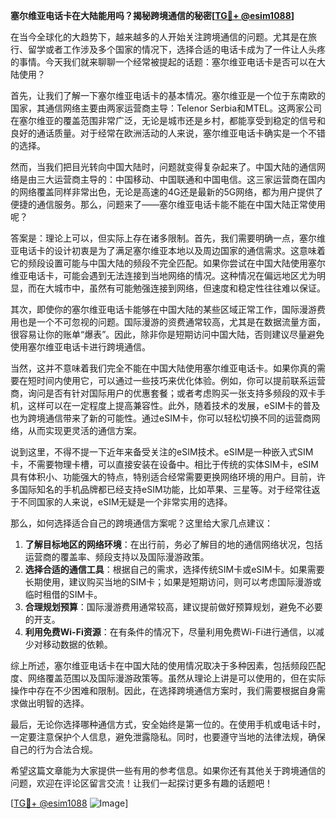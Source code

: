 **塞尔维亚电话卡在大陆能用吗？揭秘跨境通信的秘密[[TG💪+ @esim1088](https://t.me/s/esim1088)]**

在当今全球化的大趋势下，越来越多的人开始关注跨境通信的问题。尤其是在旅行、留学或者工作涉及多个国家的情况下，选择合适的电话卡成为了一件让人头疼的事情。今天我们就来聊聊一个经常被提起的话题：塞尔维亚电话卡是否可以在大陆使用？

首先，让我们了解一下塞尔维亚电话卡的基本情况。塞尔维亚是一个位于东南欧的国家，其通信网络主要由两家运营商主导：Telenor Serbia和MTEL。这两家公司在塞尔维亚的覆盖范围非常广泛，无论是城市还是乡村，都能享受到稳定的信号和良好的通话质量。对于经常在欧洲活动的人来说，塞尔维亚电话卡确实是一个不错的选择。

然而，当我们把目光转向中国大陆时，问题就变得复杂起来了。中国大陆的通信网络是由三大运营商主导的：中国移动、中国联通和中国电信。这三家运营商在国内的网络覆盖同样非常出色，无论是高速的4G还是最新的5G网络，都为用户提供了便捷的通信服务。那么，问题来了——塞尔维亚电话卡能不能在中国大陆正常使用呢？

答案是：理论上可以，但实际上存在诸多限制。首先，我们需要明确一点，塞尔维亚电话卡的设计初衷是为了满足塞尔维亚本地以及周边国家的通信需求。这意味着它的频段设置可能与中国大陆的频段不完全匹配。如果你尝试在中国大陆使用塞尔维亚电话卡，可能会遇到无法连接到当地网络的情况。这种情况在偏远地区尤为明显，而在大城市中，虽然有可能勉强连接到网络，但速度和稳定性往往难以保证。

其次，即使你的塞尔维亚电话卡能够在中国大陆的某些区域正常工作，国际漫游费用也是一个不可忽视的问题。国际漫游的资费通常较高，尤其是在数据流量方面，很容易让你的账单“爆表”。因此，除非你是短期访问中国大陆，否则建议尽量避免使用塞尔维亚电话卡进行跨境通信。

当然，这并不意味着我们完全不能在中国大陆使用塞尔维亚电话卡。如果你真的需要在短时间内使用它，可以通过一些技巧来优化体验。例如，你可以提前联系运营商，询问是否有针对国际用户的优惠套餐；或者考虑购买一张支持多频段的双卡手机，这样可以在一定程度上提高兼容性。此外，随着技术的发展，eSIM卡的普及也为跨境通信带来了新的可能性。通过eSIM卡，你可以轻松切换不同的运营商网络，从而实现更灵活的通信方案。

说到这里，不得不提一下近年来备受关注的eSIM技术。eSIM是一种嵌入式SIM卡，不需要物理卡槽，可以直接安装在设备中。相比于传统的实体SIM卡，eSIM具有体积小、功能强大的特点，特别适合经常需要更换网络环境的用户。目前，许多国际知名的手机品牌都已经支持eSIM功能，比如苹果、三星等。对于经常往返于不同国家的人来说，eSIM无疑是一个非常实用的选择。

那么，如何选择适合自己的跨境通信方案呢？这里给大家几点建议：

1. **了解目标地区的网络环境**：在出行前，务必了解目的地的通信网络状况，包括运营商的覆盖率、频段支持以及国际漫游政策。
2. **选择合适的通信工具**：根据自己的需求，选择传统SIM卡或eSIM卡。如果需要长期使用，建议购买当地的SIM卡；如果是短期访问，则可以考虑国际漫游或临时租借的SIM卡。
3. **合理规划预算**：国际漫游费用通常较高，建议提前做好预算规划，避免不必要的开支。
4. **利用免费Wi-Fi资源**：在有条件的情况下，尽量利用免费Wi-Fi进行通信，以减少对移动数据的依赖。

综上所述，塞尔维亚电话卡在中国大陆的使用情况取决于多种因素，包括频段匹配度、网络覆盖范围以及国际漫游政策等。虽然从理论上讲是可以使用的，但在实际操作中存在不少困难和限制。因此，在选择跨境通信方案时，我们需要根据自身需求做出明智的选择。

最后，无论你选择哪种通信方式，安全始终是第一位的。在使用手机或电话卡时，一定要注意保护个人信息，避免泄露隐私。同时，也要遵守当地的法律法规，确保自己的行为合法合规。

希望这篇文章能为大家提供一些有用的参考信息。如果你还有其他关于跨境通信的问题，欢迎在评论区留言交流！让我们一起探讨更多有趣的话题吧！

[[TG💪+ @esim1088](https://t.me/s/esim1088) ![Image](https://i.postimg.cc/4NQfJmqS/Snipaste-2025-05-13-00-14-12.png)]